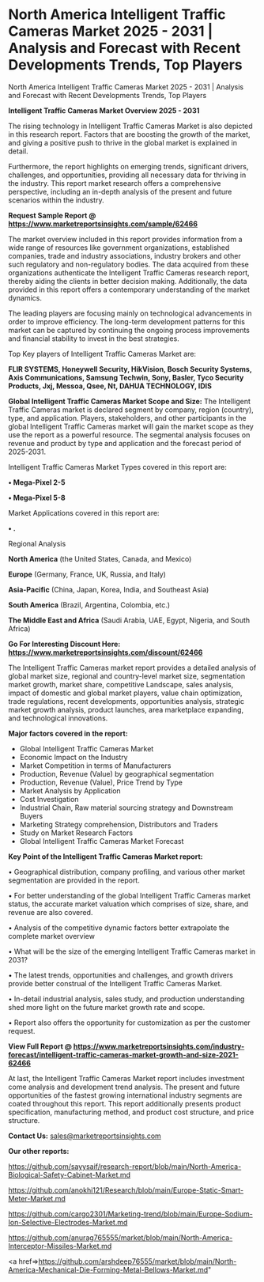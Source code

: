 # North America Intelligent Traffic Cameras Market 2025 - 2031 | Analysis and Forecast with Recent Developments Trends, Top Players
 North America Intelligent Traffic Cameras Market 2025 - 2031 | Analysis and Forecast with Recent Developments Trends, Top Players

<Strong> Intelligent Traffic Cameras Market Overview 2025 - 2031</strong>

The rising technology in Intelligent Traffic Cameras Market is also depicted in this research report. Factors that are boosting the growth of the market, and giving a positive push to thrive in the global market is explained in detail.

Furthermore, the report highlights on emerging trends, significant drivers, challenges, and opportunities, providing all necessary data for thriving in the industry. This report market research offers a comprehensive perspective, including an in-depth analysis of the present and future scenarios within the industry.

<strong>Request Sample Report @ <a href=https://www.marketreportsinsights.com/sample/62466>https://www.marketreportsinsights.com/sample/62466</a></strong>

The market overview included in this report provides information from a wide range of resources like government organizations, established companies, trade and industry associations, industry brokers and other such regulatory and non-regulatory bodies. The data acquired from these organizations authenticate the Intelligent Traffic Cameras research report, thereby aiding the clients in better decision making. Additionally, the data provided in this report offers a contemporary understanding of the market dynamics.

The leading players are focusing mainly on technological advancements in order to improve efficiency. The long-term development patterns for this market can be captured by continuing the ongoing process improvements and financial stability to invest in the best strategies.

Top Key players of Intelligent Traffic Cameras Market are:

<strong>FLIR SYSTEMS, Honeywell Security, HikVision, Bosch Security Systems, Axis Communications, Samsung Techwin, Sony, Basler, Tyco Security Products, Jxj, Messoa, Qsee, Nt, DAHUA TECHNOLOGY, IDIS</strong>

<strong><b>Global Intelligent Traffic Cameras Market Scope and Size:</b></strong>
The Intelligent Traffic Cameras market is declared segment by company, region (country), type, and application. Players, stakeholders, and other participants in the global Intelligent Traffic Cameras market will gain the market scope as they use the report as a powerful resource. The segmental analysis focuses on revenue and product by type and application and the forecast period of 2025-2031.

Intelligent Traffic Cameras Market Types covered in this report are:

<strong>• Mega-Pixel 2-5

• Mega-Pixel 5-8</strong>

Market Applications covered in this report are:

<strong>• .</strong> 

Regional Analysis

<strong>North America</strong> (the United States, Canada, and Mexico)

<strong>Europe</strong> (Germany, France, UK, Russia, and Italy)

<strong>Asia-Pacific</strong> (China, Japan, Korea, India, and Southeast Asia)

<strong>South America</strong> (Brazil, Argentina, Colombia, etc.)

<strong>The Middle East and Africa</strong> (Saudi Arabia, UAE, Egypt, Nigeria, and South Africa)

<strong>Go For Interesting Discount Here: <a href=https://www.marketreportsinsights.com/discount/62466>https://www.marketreportsinsights.com/discount/62466</a></strong>

The Intelligent Traffic Cameras market report provides a detailed analysis of global market size, regional and country-level market size, segmentation market growth, market share, competitive Landscape, sales analysis, impact of domestic and global market players, value chain optimization, trade regulations, recent developments, opportunities analysis, strategic market growth analysis, product launches, area marketplace expanding, and technological innovations.

<strong><b>Major factors covered in the report:</b></strong>
<ul>
  <li>Global Intelligent Traffic Cameras Market </li>
  <li>Economic Impact on the Industry</li>
  <li>Market Competition in terms of Manufacturers</li>
  <li>Production, Revenue (Value) by geographical segmentation</li>
  <li>Production, Revenue (Value), Price Trend by Type</li>
  <li>Market Analysis by Application</li>
  <li>Cost Investigation</li>
  <li>Industrial Chain, Raw material sourcing strategy and Downstream Buyers</li>
  <li>Marketing Strategy comprehension, Distributors and Traders</li>
  <li>Study on Market Research Factors</li>
  <li>Global Intelligent Traffic Cameras Market Forecast</li>
</ul>

<strong><b>Key Point of the Intelligent Traffic Cameras Market report:</b></strong>

• Geographical distribution, company profiling, and various other market segmentation are provided in the report.

• For better understanding of the global Intelligent Traffic Cameras market status, the accurate market valuation which comprises of size, share, and revenue are also covered.

• Analysis of the competitive dynamic factors better extrapolate the complete market overview

• What will be the size of the emerging Intelligent Traffic Cameras market in 2031?

• The latest trends, opportunities and challenges, and growth drivers provide better construal of the Intelligent Traffic Cameras Market.

• In-detail industrial analysis, sales study, and production understanding shed more light on the future market growth rate and scope.

• Report also offers the opportunity for customization as per the customer request.

<strong><b>View Full Report @ <a href=https://www.marketreportsinsights.com/industry-forecast/intelligent-traffic-cameras-market-growth-and-size-2021-62466>https://www.marketreportsinsights.com/industry-forecast/intelligent-traffic-cameras-market-growth-and-size-2021-62466</a></b></strong>


At last, the Intelligent Traffic Cameras Market report includes investment come analysis and development trend analysis. The present and future opportunities of the fastest growing international industry segments are coated throughout this report. This report additionally presents product specification, manufacturing method, and product cost structure, and price structure.

<strong>Contact Us:</strong>
sales@marketreportsinsights.com

<strong>Our other reports:</strong>

<a href=https://github.com/sayysaif/research-report/blob/main/North-America-Biological-Safety-Cabinet-Market.md>https://github.com/sayysaif/research-report/blob/main/North-America-Biological-Safety-Cabinet-Market.md</a>

<a href=https://github.com/anokhi121/Research/blob/main/Europe-Static-Smart-Meter-Market.md>https://github.com/anokhi121/Research/blob/main/Europe-Static-Smart-Meter-Market.md</a>

<a href=https://github.com/cargo2301/Marketing-trend/blob/main/Europe-Sodium-Ion-Selective-Electrodes-Market.md>https://github.com/cargo2301/Marketing-trend/blob/main/Europe-Sodium-Ion-Selective-Electrodes-Market.md</a>

<a href=https://github.com/anurag765555/market/blob/main/North-America-Interceptor-Missiles-Market.md>https://github.com/anurag765555/market/blob/main/North-America-Interceptor-Missiles-Market.md</a>

<a href=>https://github.com/arshdeep76555/market/blob/main/North-America-Mechanical-Die-Forming-Metal-Bellows-Market.md</a>"
